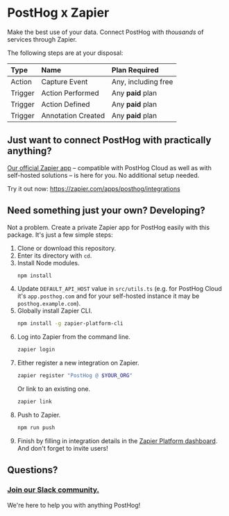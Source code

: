# PostHog x Zapier

Make the best use of your data. Connect PostHog with _thousands_ of services through Zapier.

The following steps are at your disposal:

Type    | Name               | Plan Required
:------ | :----------------- | :------------------
Action  | Capture Event      | Any, including free
Trigger | Action Performed   | Any **paid** plan
Trigger | Action Defined     | Any **paid** plan
Trigger | Annotation Created | Any **paid** plan

## Just want to connect PostHog with practically anything?

[Our official Zapier app](https://zapier.com/apps/posthog/integrations) – compatible with PostHog Cloud as well as with self-hosted solutions – is here for you. No additional setup needed.

Try it out now: https://zapier.com/apps/posthog/integrations  

## Need something just your own? Developing?

Not a problem. Create a private Zapier app for PostHog easily with this package. It's just a few simple steps:

1. Clone or download this repository.
2. Enter its directory with `cd`.
3. Install Node modules.
    ```bash
    npm install
    ```
4. Update `DEFAULT_API_HOST` value in `src/utils.ts` (e.g. for PostHog Cloud it's `app.posthog.com` and for your self-hosted instance it may be `posthog.example.com`).
5. Globally install Zapier CLI.
    ```bash
    npm install -g zapier-platform-cli
    ```
6. Log into Zapier from the command line.
    ```bash
    zapier login
    ```
7. Either register a new integration on Zapier.
    ```bash
    zapier register "PostHog @ $YOUR_ORG"
    ```
    Or link to an existing one.
    ```bash
    zapier link
    ```
8. Push to Zapier.
    ```bash
    npm run push
    ```
9. Finish by filling in integration details in the [Zapier Platform dashboard](https://zapier.com/app/developer). And don't forget to invite users!

## Questions?

### [Join our Slack community.](https://join.slack.com/t/posthogusers/shared_invite/enQtOTY0MzU5NjAwMDY3LTc2MWQ0OTZlNjhkODk3ZDI3NDVjMDE1YjgxY2I4ZjI4MzJhZmVmNjJkN2NmMGJmMzc2N2U3Yjc3ZjI5NGFlZDQ)

We're here to help you with anything PostHog!
